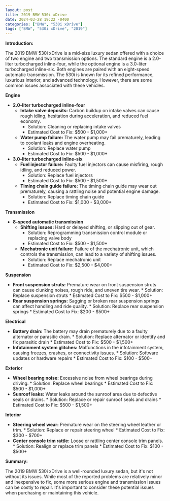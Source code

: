 ```yaml
---
layout: post
title: 2019 BMW 530i xDrive
date: 2024-03-28 19:22 -0400
categories: ["BMW", "530i xDrive"]
tags: ["BMW", "530i xDrive", "2019"]
---
```

**Introduction:**

The 2019 BMW 530i xDrive is a mid-size luxury sedan offered with a choice of two engine and two transmission options. The standard engine is a 2.0-liter turbocharged inline-four, while the optional engine is a 3.0-liter turbocharged inline-six. Both engines are paired with an eight-speed automatic transmission. The 530i is known for its refined performance, luxurious interior, and advanced technology. However, there are some common issues associated with these vehicles.

**Engine**

* **2.0-liter turbocharged inline-four**
    * **Intake valve deposits:** Carbon buildup on intake valves can cause rough idling, hesitation during acceleration, and reduced fuel economy.
        * Solution: Cleaning or replacing intake valves
        * Estimated Cost to Fix: $500 - $1,000+
    * **Water pump failure:** The water pump may fail prematurely, leading to coolant leaks and engine overheating.
        * Solution: Replace water pump
        * Estimated Cost to Fix: $500 - $1,000+
* **3.0-liter turbocharged inline-six**
    * **Fuel injector failure:** Faulty fuel injectors can cause misfiring, rough idling, and reduced power.
        * Solution: Replace fuel injectors
        * Estimated Cost to Fix: $500 - $1,500+
    * **Timing chain guide failure:** The timing chain guide may wear out prematurely, causing a rattling noise and potential engine damage.
        * Solution: Replace timing chain guide
        * Estimated Cost to Fix: $1,000 - $3,000+

**Transmission**

* **8-speed automatic transmission**
    * **Shifting issues:** Hard or delayed shifting, or slipping out of gear.
        * Solution: Reprogramming transmission control module or replacing valve body
        * Estimated Cost to Fix: $500 - $1,500+
    * **Mechatronic unit failure:** Failure of the mechatronic unit, which controls the transmission, can lead to a variety of shifting issues.
        * Solution: Replace mechatronic unit
        * Estimated Cost to Fix: $2,500 - $4,000+

**Suspension**

* **Front suspension struts:** Premature wear on front suspension struts can cause clunking noises, rough ride, and uneven tire wear.
        * Solution: Replace suspension struts
        * Estimated Cost to Fix: $500 - $1,000+
* **Rear suspension springs:** Sagging or broken rear suspension springs can affect handling and ride quality.
        * Solution: Replace rear suspension springs
        * Estimated Cost to Fix: $200 - $500+

**Electrical**

* **Battery drain:** The battery may drain prematurely due to a faulty alternator or parasitic drain.
        * Solution: Replace alternator or identify and fix parasitic drain
        * Estimated Cost to Fix: $500 - $1,500+
* **Infotainment system glitches:** Malfunctions in the infotainment system, causing freezes, crashes, or connectivity issues.
        * Solution: Software updates or hardware repairs
        * Estimated Cost to Fix: $100 - $500+

**Exterior**

* **Wheel bearing noise:** Excessive noise from wheel bearings during driving.
        * Solution: Replace wheel bearings
        * Estimated Cost to Fix: $500 - $1,000+
* **Sunroof leaks:** Water leaks around the sunroof area due to defective seals or drains.
        * Solution: Replace or repair sunroof seals and drains
        * Estimated Cost to Fix: $500 - $1,500+

**Interior**

* **Steering wheel wear:** Premature wear on the steering wheel leather or trim.
        * Solution: Replace or repair steering wheel
        * Estimated Cost to Fix: $300 - $700+
* **Center console trim rattle:** Loose or rattling center console trim panels.
        * Solution: Realign or replace trim panels
        * Estimated Cost to Fix: $100 - $500+

**Summary:**

The 2019 BMW 530i xDrive is a well-rounded luxury sedan, but it's not without its issues. While most of the reported problems are relatively minor and inexpensive to fix, some more serious engine and transmission issues can be costly to repair. It's important to consider these potential issues when purchasing or maintaining this vehicle.
